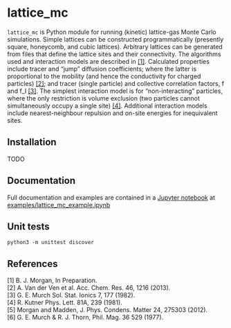 # lattice_mc

`lattice_mc` is Python module for running (kinetic) lattice-gas Monte Carlo simulations. Simple lattices can be constructed programmatically (presently square, honeycomb, and cubic lattices). Arbitrary lattices can be generated from files that define the lattice sites and their connectivity. The algorithms used and interaction models are described in <a href="#ref1">\[1\]</a>. Calculated properties include tracer and &ldquo;jump&rdquo; diffusion coefficients; where the latter is proportional to the mobility (and hence the conductivity for charged particles) <a href="#ref2">\[2\]</a>; and tracer (single particle) and collective correlation factors, f and f_I <a href="#ref3">\[3\]</a>. The simplest interaction model is for &ldquo;non-interacting&rdquo; particles, where the only restriction is volume exclusion (two particles cannot simultaneously occupy a single site) <a href="#ref1">\[4\]</a>. Additional interaction models include nearest-neighbour repulsion and on-site energies for inequivalent sites.

## Installation

TODO

## Documentation

Full documentation and examples are contained in a [Jupyter notebook](http://jupyter-notebook.readthedocs.io/en/latest/#) at [examples/lattice_mc_example.ipynb](examples/lattice_mc_example.ipynb)

## Unit tests

```
python3 -m unittest discover
```

## References
[1] B. J. Morgan, In Preparation.  
[2] A. Van der Ven et al. Acc. Chem. Res. 46, 1216 (2013).  
[3] G. E. Murch Sol. Stat. Ionics 7, 177 (1982).  
[4] R. Kutner Phys. Lett. 81A, 239 (1981).  
[5] Morgan and Madden, J. Phys. Condens. Matter 24, 275303 (2012).  
[6] G. E. Murch & R. J. Thorn, Phil. Mag. 36 529 (1977).
